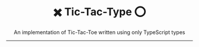 <div align="center">
<h1>✖️ Tic-Tac-Type ⭕</h1>
<p>An implementation of Tic-Tac-Toe written using only TypeScript types</p>
</div>

---
